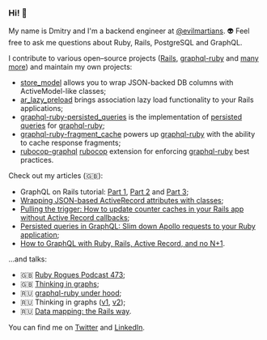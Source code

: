 ### Hi! 👋

My name is Dmitry and I'm a backend engineer at [@evilmartians](https://github.com/evilmartians). 👽 Feel free to ask me questions about Ruby, Rails, PostgreSQL and GraphQL.

I contribute to various open–source projects ([Rails](https://github.com/rails/rails/pulls?q=is%3Apr+author%3ADmitryTsepelev+), [graphql-ruby](https://github.com/rmosolgo/graphql-ruby/pulls?q=is%3Apr+author%3ADmitryTsepelev+) and [many more](https://github.com/pulls?q=is%3Apr+author%3ADmitryTsepelev+archived%3Afalse+is%3Apublic)) and maintain my own projects:

- [store_model](https://github.com/DmitryTsepelev/store_model) allows you to wrap JSON-backed DB columns with ActiveModel-like classes;
- [ar_lazy_preload](https://github.com/DmitryTsepelev/ar_lazy_preload) brings association lazy load functionality to your Rails applications;
- [graphql-ruby-persisted_queries](https://github.com/DmitryTsepelev/graphql-ruby-persisted_queries) is the implementation of [persisted queries](https://github.com/apollographql/apollo-link-persisted-queries) for [graphql-ruby](https://github.com/rmosolgo/graphql-ruby);
- [graphql-ruby-fragment_cache](https://github.com/DmitryTsepelev/graphql-ruby-fragment_cache) powers up [graphql-ruby](https://graphql-ruby.org) with the ability to cache response fragments;
- [rubocop-graphql](https://github.com/DmitryTsepelev/rubocop-graphql) [rubocop](https://github.com/rubocop-hq/rubocop) extension for enforcing [graphql-ruby](https://github.com/rmosolgo/graphql-ruby) best practices.

Check out my articles (🇬🇧):

- GraphQL on Rails tutorial: [Part 1](https://evilmartians.com/chronicles/graphql-on-rails-1-from-zero-to-the-first-query), [Part 2](https://evilmartians.com/chronicles/graphql-on-rails-2-updating-the-data) and [Part 3](https://evilmartians.com/chronicles/graphql-on-rails-3-on-the-way-to-perfection);
- [Wrapping JSON-based ActiveRecord attributes with classes](https://evilmartians.com/chronicles/wrapping-json-based-active-record-attributes-with-classes);
- [Pulling the trigger:
How to update counter caches in your Rails app without Active Record callbacks](https://evilmartians.com/chronicles/pulling-the-trigger-how-to-update-counter-caches-in-you-rails-app-without-active-record-callbacks);
- [Persisted queries in GraphQL:
Slim down Apollo requests to your Ruby application](https://evilmartians.com/chronicles/persisted-queries-in-graphql-slim-down-apollo-requests-to-your-ruby-application);
- [How to GraphQL with Ruby, Rails, Active Record, and no N+1](https://evilmartians.com/chronicles/how-to-graphql-with-ruby-rails-active-record-and-no-n-plus-one).

...and talks:

- 🇬🇧 [Ruby Rogues Podcast 473](https://devchat.tv/ruby-rogues/rr-473-graphql-doesnt-need-to-be-hell-with-dmitry-tsepelev/);
- 🇬🇧 [Thinking in graphs](https://www.youtube.com/watch?v=CjOwKbf8L3I&feature=youtu.be&t=9615);
- 🇷🇺 [graphql-ruby under hood](https://www.youtube.com/watch?v=_oPZgRB3Ovg);
- 🇷🇺 Thinking in graphs ([v1](https://www.youtube.com/watch?v=xUrLslKdnr8), [v2](https://www.youtube.com/watch?v=VOvfHyyV5Bg&feature=youtu.be));
- 🇷🇺 [Data mapping: the Rails way](https://www.youtube.com/watch?v=H3SafkpBQ_w&feature=youtu.be&t=2877).

You can find me on [Twitter](https://twitter.com/dmitrytsepelev) and [LinkedIn](https://www.linkedin.com/in/dmitry-tsepelev-98029b83).
